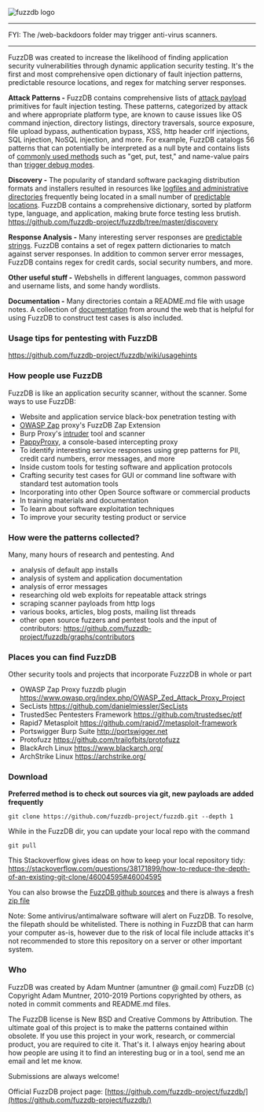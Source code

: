 ![fuzzdb logo](https://github.com/fuzzdb-project/fuzzdb/blob/master/fuzzdb-icon.png)
_____________________________________
FYI: The /web-backdoors folder may trigger anti-virus scanners.
_____________________________________

FuzzDB was created to increase the likelihood of finding application security vulnerabilities through dynamic application security testing. It's the first and most comprehensive open dictionary of fault injection patterns, predictable resource locations, and regex for matching server responses.  

**Attack Patterns -**
FuzzDB contains comprehensive lists of [attack payload](https://github.com/fuzzdb-project/fuzzdb/tree/master/attack) primitives for fault injection testing. 
These patterns, categorized by attack and where appropriate platform type, are known to cause issues like OS command injection, directory listings, directory traversals, source exposure, file upload bypass, authentication bypass, XSS, http header crlf injections, SQL injection, NoSQL injection, and more. For example, FuzzDB catalogs 56 patterns that can potentially be interpreted as a null byte and contains lists of [commonly used methods](https://github.com/fuzzdb-project/fuzzdb/blob/master/attack/business-logic/CommonMethodNames.txt) such as "get, put, test," and name-value pairs than [trigger debug modes](https://github.com/fuzzdb-project/fuzzdb/blob/master/attack/business-logic/CommonDebugParamNames.txt).<br>

**Discovery -**
The popularity of standard software packaging distribution formats and installers resulted in resources like [logfiles and administrative directories](http://www.owasp.org/index.php/Forced_browsing) frequently being located in a small number of [predictable locations](https://github.com/fuzzdb-project/fuzzdb/tree/master/discovery/predictable-filepaths).
FuzzDB contains a comprehensive dictionary, sorted by platform type, language, and application, making brute force testing less brutish.<br>
https://github.com/fuzzdb-project/fuzzdb/tree/master/discovery

**Response Analysis -**
Many interesting server responses are [predictable strings](https://github.com/fuzzdb-project/fuzzdb/tree/master/regex). 
FuzzDB contains a set of regex pattern dictionaries to match against server responses. In addition to common server error messages, FuzzDB contains regex for credit cards, social security numbers, and more.<br>

**Other useful stuff -**
Webshells in different languages, common password and username lists, and some handy wordlists.

**Documentation -**
Many directories contain a README.md file with usage notes.
A collection of [documentation](https://github.com/fuzzdb-project/fuzzdb/tree/master/docs) from around the web that is helpful for using FuzzDB to construct test cases is also included. <br>

### Usage tips for pentesting with FuzzDB ###
https://github.com/fuzzdb-project/fuzzdb/wiki/usagehints

### How people use FuzzDB ###
FuzzDB is like an application security scanner, without the scanner. 
Some ways to use FuzzDB:
  * Website and application service black-box penetration testing with 
   * [OWASP Zap](https://www.owasp.org/index.php/OWASP_Zed_Attack_Proxy_Project) proxy's FuzzDB Zap Extension 
   * Burp Proxy's [intruder](http://portswigger.net/intruder/) tool and scanner
   * [PappyProxy](http://www.pappyproxy.com/), a console-based intercepting proxy
  * To identify interesting service responses using grep patterns for PII, credit card numbers, error messages, and more
  * Inside custom tools for testing software and application protocols
  * Crafting security test cases for GUI or command line software with standard test automation tools
  * Incorporating into other Open Source software or commercial products
  * In training materials and documentation
  * To learn about software exploitation techniques
  * To improve your security testing product or service
 
### How were the patterns collected? ###
Many, many hours of research and pentesting. And
  * analysis of default app installs
  * analysis of system and application documentation
  * analysis of error messages
  * researching old web exploits for repeatable attack strings
  * scraping scanner payloads from  http logs
  * various books, articles, blog posts, mailing list threads
  * other open source fuzzers and pentest tools
and the input of contributors: https://github.com/fuzzdb-project/fuzzdb/graphs/contributors

### Places you can find FuzzDB ###
Other security tools and projects that incorporate FuzzzDB in whole or part
  * OWASP Zap Proxy fuzzdb plugin https://www.owasp.org/index.php/OWASP_Zed_Attack_Proxy_Project
  * SecLists https://github.com/danielmiessler/SecLists
  * TrustedSec Pentesters Framework https://github.com/trustedsec/ptf
  * Rapid7 Metasploit https://github.com/rapid7/metasploit-framework
  * Portswigger Burp Suite http://portswigger.net
  * Protofuzz https://github.com/trailofbits/protofuzz
  * BlackArch Linux https://www.blackarch.org/
  * ArchStrike Linux https://archstrike.org/

### Download ###
**Preferred method is to check out sources via git, new payloads are added frequently**

```
git clone https://github.com/fuzzdb-project/fuzzdb.git --depth 1

```
While in the FuzzDB dir, you can update your local repo with the command
```
git pull
```
This Stackoverflow gives ideas on how to keep your local repository tidy: https://stackoverflow.com/questions/38171899/how-to-reduce-the-depth-of-an-existing-git-clone/46004595#46004595

You can also browse the [FuzzDB github sources](https://github.com/fuzzdb-project/fuzzdb/) and there is always a fresh [zip file](https://github.com/fuzzdb-project/fuzzdb/archive/master.zip)

Note: Some antivirus/antimalware software will alert on FuzzDB. To resolve, the filepath should be whitelisted. There is nothing in FuzzDB that can harm your computer as-is, however due to the risk of local file include attacks it's not recommended to store this repository on a server or other important system.  

### Who ###
FuzzDB was created by Adam Muntner (amuntner @ gmail.com)
FuzzDB (c) Copyright Adam Muntner, 2010-2019
Portions copyrighted by others, as noted in commit comments and README.md files. 

The FuzzDB license is New BSD and Creative Commons by Attribution. The ultimate goal of this project is to make the patterns contained within obsolete. If you use this project in your work, research, or commercial product, you are required to cite it. That's it. I always enjoy hearing about how people are using it to find an interesting bug or in a tool, send me an email and let me know. 

Submissions are always welcome!

Official FuzzDB project page: [https://github.com/fuzzdb-project/fuzzdb/](https://github.com/fuzzdb-project/fuzzdb/)
